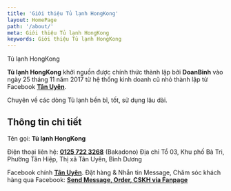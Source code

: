 ```yaml
---
title: 'Giới thiệu Tủ lạnh HongKong'
layout: HomePage
path: '/about/'
meta: Giới thiệu Tủ lạnh HongKong
keywords: Giới thiệu Tủ lạnh HongKong
---
```


Tủ lạnh HongKong

**Tủ lạnh HongKong** khởi nguồn được chính thức thành lập bởi **DoanBinh** vào ngày 25 tháng 11 năm 2017 từ hệ thống kinh doanh cũ nhỏ thành lập từ Facebook [**Tân Uyên**](https://www.facebook.com/thaoamtanuyen).

Chuyên về các dòng Tủ lạnh bền bỉ, tốt, sử dụng lâu dài.

## Thông tin chi tiết

Tên gọi: **Tủ lạnh HongKong** 

Điện thoại liên hệ: [**0125 722 3268**](tel:+841257223268) (Bakadono)
Địa chỉ Tổ 03, Khu phố Bà Tri, Phường Tân Hiệp, Thị xã Tân Uyên, Bình Dương


Facebook chính  [**Tân Uyên**](https://www.facebook.com/thaoamtanuyen).
Đặt hàng & Nhắn tin Message, Chăm sóc khách hàng qua Facebook: [**Send Message, Order, CSKH via Fanpage**](http://m.me/thaoamtanuyen)
